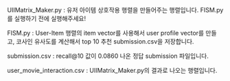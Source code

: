 
UIIMatrix_Maker.py
: 유저 아이템 상호작용 행렬을 만들어주는 행렬입니다. FISM.py를 실행하기 전에 실행해주세요!

FISM.py
: User-Item 행렬의 item vector를 사용해서 user profile vector를 만들고, 코사인 유사도를 계산해서 top 10 추천 submission.csv을 저장합니다.

submission.csv
: recall@10 값이 0.0860 나온 정답 submission 파일입니다.

user_movie_interaction.csv
: UIIMatrix_Maker.py의 결과로 나오는 행렬입니다. 
